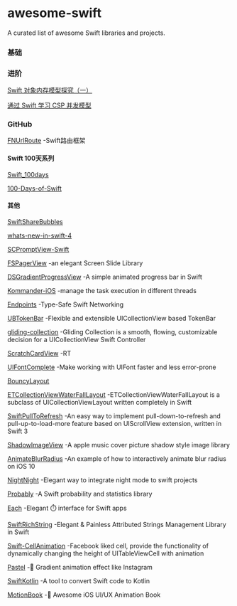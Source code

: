 # awesome-swift
A curated list of awesome Swift libraries and projects.

### 基础

### 进阶
[Swift 对象内存模型探究（一）](https://mp.weixin.qq.com/s/zIkB9KnAt1YPWGOOwyqY3Q)

[通过 Swift 学习 CSP 并发模型](http://fengjian0106.github.io/2016/04/10/CSP-Concurrency-Patterns-In-Swift/)

### GitHub
[FNUrlRoute](https://github.com/Fnoz/FNUrlRoute) -Swift路由框架

#### Swift 100天系列
[Swift_100days](https://github.com/Nododo/Swift_100days)

[100-Days-of-Swift](https://github.com/zhugejunwei/100-Days-of-Swift)

#### 其他
[SwiftShareBubbles](https://github.com/takecian/SwiftShareBubbles)

[whats-new-in-swift-4](https://github.com/ole/whats-new-in-swift-4)

[SCPromptView-Swift](https://github.com/Chan4iOS/SCPromptView-Swift)

[FSPagerView](https://github.com/WenchaoD/FSPagerView) -an elegant Screen Slide Library

[DSGradientProgressView](https://github.com/DholStudio/DSGradientProgressView) -A simple animated progress bar in Swift

[Kommander-iOS](https://github.com/intelygenz/Kommander-iOS) -manage the task execution in different threads

[Endpoints](https://github.com/tailoredmedia/Endpoints) -Type-Safe Swift Networking

[UBTokenBar](https://github.com/uber/UBTokenBar) -Flexible and extensible UICollectionView based TokenBar

[gliding-collection](https://github.com/Ramotion/gliding-collection) -Gliding Collection is a smooth, flowing, customizable decision for a UICollectionView Swift Controller

[ScratchCardView](https://github.com/pgorzelany/ScratchCardView) -RT

[UIFontComplete](https://github.com/Nirma/UIFontComplete) -Make working with UIFont faster and less error-prone

[BouncyLayout](https://github.com/roberthein/BouncyLayout)

[ETCollectionViewWaterFallLayout](https://github.com/ElegantTeam/ETCollectionViewWaterFallLayout) -ETCollectionViewWaterFallLayout is a subclass of UICollectionViewLayout written completely in Swift

[SwiftPullToRefresh](https://github.com/WXGBridgeQ/SwiftPullToRefresh) -An easy way to implement pull-down-to-refresh and pull-up-to-load-more feature based on UIScrollView extension, written in Swift 3

[ShadowImageView](https://github.com/olddonkey/ShadowImageView) -A apple music cover picture shadow style image library

[AnimateBlurRadius](https://github.com/fichek/AnimateBlurRadius) -An example of how to interactively animate blur radius on iOS 10

[NightNight](https://github.com/Draveness/NightNight) -Elegant way to integrate night mode to swift projects

[Probably](https://github.com/harlanhaskins/Probably) -A Swift probability and statistics library

[Each](https://github.com/dalu93/Each) -Elegant :stopwatch: interface for Swift apps

[SwiftRichString](https://github.com/malcommac/SwiftRichString) -Elegant & Painless Attributed Strings Management Library in Swift

[Swift-CellAnimation](https://github.com/Mononster/Swift-CellAnimation) -Facebook liked cell, provide the functionality of dynamically changing the height of UITableViewCell with animation

[Pastel](https://github.com/cruisediary/Pastel) -:art: Gradient animation effect like Instagram

[SwiftKotlin](https://github.com/angelolloqui/SwiftKotlin) -A tool to convert Swift code to Kotlin

[MotionBook](https://github.com/younatics/MotionBook) -:book: Awesome iOS UI/UX Animation Book
